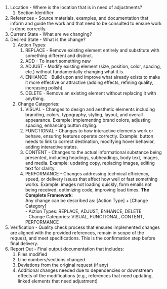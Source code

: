 1. Location - Where is the location that is in need of adjustments?
	1. Section Identifier
2. References - Source materials, examples, and documentation that inform and guide the work and that need to be consulted to ensure work is done correctly.
3. Current State - What are we changing? 
4. Desired State - What is the change?
	1. Action Types:
		1. REPLACE - Remove existing element entirely and substitute with something different and distinct.
		2. ADD - To insert something new
		3. ADJUST - Modify existing element (size, position, color, spacing, etc.) without fundamentally changing what it is.
		4. ENHANCE - Build upon and improve what already exists to make it more effective or attractive (adding effects, refining quality, increasing polish).
		5. DELETE - Remove an existing element without replacing it with anything. 
	2. Change Categories:
		1. VISUAL - Changes to design and aesthetic elements including branding, colors, typography, styling, layout, and overall appearance. Example: implementing brand colors, adjusting spacing, enhancing button styling.
		2. FUNCTIONAL - Changes to how interactive elements work or behave, ensuring features operate correctly. Example: button needs to link to correct destination, modifying hover behavior, adding interactive states.
		3. CONTENT - Changes to the actual informational substance being presented, including headings, subheadings, body text, images, and media. Example: updating copy, replacing images, editing text for clarity.
		4. PERFORMANCE - Changes addressing technical efficiency, speed, or delivery issues that affect how well or fast something works. Example: images not loading quickly, form emails not being received, optimizing code, improving load times.
		**The Complete Framework**: <br>Any change can be described as: [Action Type] + [Change Category] <br> - Action Types: REPLACE, ADJUST, ENHANCE, DELETE <br> - Change Categories: VISUAL, FUNCTIONAL, CONTENT, PERFORMANCE
5. Verification - Quality check process that ensures implemented changes are aligned with the provided references, remain in scope of the request, and meet specifications. This is the confirmation step before final delivery.
6. Report Out - Final output documentation that includes:
	1. Files modified
	2. Line numbers/sections changed
	3. Deviations from the original request (if any)
	4. Additional changes needed due to dependencies or downstream effects of the modifications (e.g., references that need updating, linked elements that need adjustment)